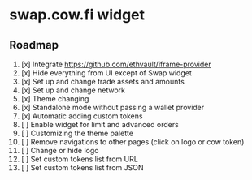 # swap.cow.fi widget

## Roadmap

1. [x] Integrate https://github.com/ethvault/iframe-provider
2. [x] Hide everything from UI except of Swap widget
3. [x] Set up and change trade assets and amounts
4. [x] Set up and change network
5. [x] Theme changing
6. [x] Standalone mode without passing a wallet provider
7. [x] Automatic adding custom tokens
8. [ ] Enable widget for limit and advanced orders
9. [ ] Customizing the theme palette
10. [ ] Remove navigations to other pages (click on logo or cow token)
11. [ ] Change or hide logo
12. [ ] Set custom tokens list from URL
13. [ ] Set custom tokens list from JSON
